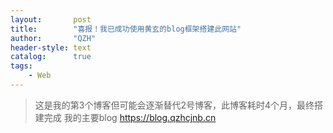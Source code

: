 ```yaml
---
layout:       post
title:        "喜报！我已成功使用黄玄的blog框架搭建此网站"
author:       "QZH"
header-style: text
catalog:      true
tags:
    - Web
---
```


> 这是我的第3个博客但可能会逐渐替代2号博客，此博客耗时4个月，最终搭建完成
我的主要blog https://blog.qzhcjnb.cn